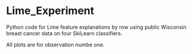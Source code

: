 # Lime_Experiment
Python code for Lime feature explanations by row using public Wisconsin breast cancer data on four SkiLearn classifiers. 

All plots are for observation numbe one. 
